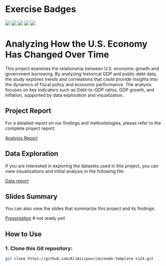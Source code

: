 # Exercise Badges

![](https://byob.yarr.is/AliAzizpourian3/MADE2024/score_ex1) ![](https://byob.yarr.is/AliAzizpourian3/MADE2024/score_ex2) ![](https://byob.yarr.is/AliAzizpourian3/MADE2024/score_ex3) ![](https://byob.yarr.is/AliAzizpourian3/MADE2024/score_ex4) ![](https://byob.yarr.is/AliAzizpourian3/MADE2024/score_ex5)

# Analyzing How the U.S. Economy Has Changed Over Time

This project examines the relationship between U.S. economic growth and government borrowing. By analyzing historical GDP and public debt data, the study explores trends and correlations that could provide insights into the dynamics of fiscal policy and economic performance. The analysis focuses on key indicators such as Debt-to-GDP ratios, GDP growth, and inflation, supported by data exploration and visualization.

## Project Report

For a detailed report on our findings and methodologies, please refer to the complete project report:

[Analysis Report](./project/analysis-report.pdf)

## Data Exploration

If you are interested in exploring the datasets used in this project, you can view visualizations and initial analysis in the following file:

[Data report](./project/data-report.pdf)

## Slides Summary

You can also view the slides that summarize this project and its findings:

[Presentation](./project/slides.pdf) # not ready yet!

## How to Use

### 1. Clone this Git repository:
```bash
git clone https://github.com/AliAzizpourian/made-template-ss24.git
